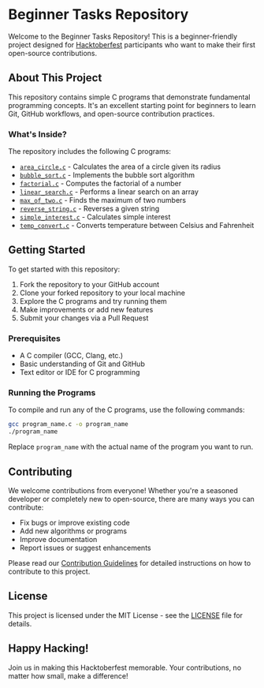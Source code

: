 # Beginner Tasks Repository

Welcome to the Beginner Tasks Repository! This is a beginner-friendly project designed for [Hacktoberfest](https://hacktoberfest.com/) participants who want to make their first open-source contributions.

## About This Project

This repository contains simple C programs that demonstrate fundamental programming concepts. It's an excellent starting point for beginners to learn Git, GitHub workflows, and open-source contribution practices.

### What's Inside?

The repository includes the following C programs:

- [`area_circle.c`](area_circle.c) - Calculates the area of a circle given its radius
- [`bubble_sort.c`](bubble_sort.c) - Implements the bubble sort algorithm
- [`factorial.c`](factorial.c) - Computes the factorial of a number
- [`linear_search.c`](linear_search.c) - Performs a linear search on an array
- [`max_of_two.c`](max_of_two.c) - Finds the maximum of two numbers
- [`reverse_string.c`](reverse_string.c) - Reverses a given string
- [`simple_interest.c`](simple_interest.c) - Calculates simple interest
- [`temp_convert.c`](temp_convert.c) - Converts temperature between Celsius and Fahrenheit

## Getting Started

To get started with this repository:

1. Fork the repository to your GitHub account
2. Clone your forked repository to your local machine
3. Explore the C programs and try running them
4. Make improvements or add new features
5. Submit your changes via a Pull Request

### Prerequisites

- A C compiler (GCC, Clang, etc.)
- Basic understanding of Git and GitHub
- Text editor or IDE for C programming

### Running the Programs

To compile and run any of the C programs, use the following commands:

```bash
gcc program_name.c -o program_name
./program_name
```

Replace `program_name` with the actual name of the program you want to run.

## Contributing

We welcome contributions from everyone! Whether you're a seasoned developer or completely new to open-source, there are many ways you can contribute:

- Fix bugs or improve existing code
- Add new algorithms or programs
- Improve documentation
- Report issues or suggest enhancements

Please read our [Contribution Guidelines](CONTRIBUTING.md) for detailed instructions on how to contribute to this project.

## License

This project is licensed under the MIT License - see the [LICENSE](LICENSE) file for details.

## Happy Hacking!

Join us in making this Hacktoberfest memorable. Your contributions, no matter how small, make a difference!